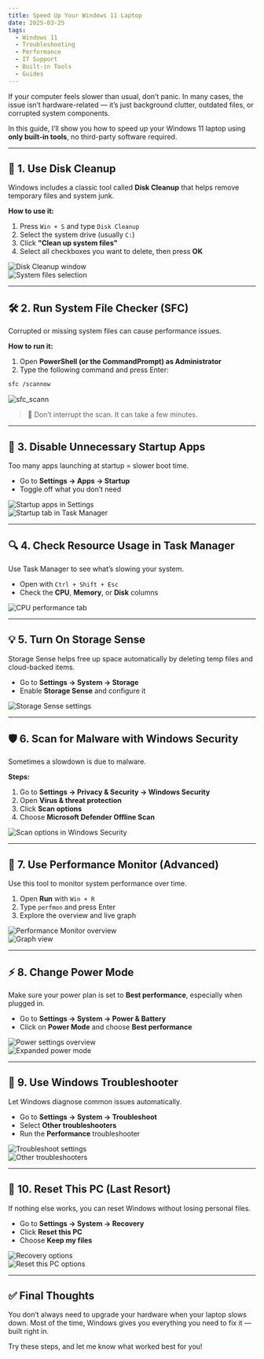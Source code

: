 ```yaml
---
title: Speed Up Your Windows 11 Laptop
date: 2025-03-25
tags:
  - Windows 11
  - Troubleshooting
  - Performance
  - IT Support
  - Built-in Tools
  - Guides
---
```


If your computer feels slower than usual, don’t panic. In many cases, the issue isn’t hardware-related — it’s just background clutter, outdated files, or corrupted system components.

In this guide, I’ll show you how to speed up your Windows 11 laptop using **only built-in tools**, no third-party software required.

---

## 🧹 1. Use Disk Cleanup

Windows includes a classic tool called **Disk Cleanup** that helps remove temporary files and system junk.

**How to use it:**

1. Press `Win + S` and type `Disk Cleanup`
2. Select the system drive (usually `C:`)
3. Click **"Clean up system files"**
4. Select all checkboxes you want to delete, then press **OK**

![Disk Cleanup window](/images/windows11-troubleshooting/diskcleanupmain.png)  
![System files selection](/images/windows11-troubleshooting/disk-cleanup-system-files.png)  

---

## 🛠 2. Run System File Checker (SFC)

Corrupted or missing system files can cause performance issues.

**How to run it:**

1. Open **PowerShell (or the CommandPrompt) as Administrator**
2. Type the following command and press Enter:

```bash
sfc /scannow
```
![sfc_scann](/images/windows11-troubleshooting/sfc_scann.png)

> 🧠 Don’t interrupt the scan. It can take a few minutes.

---

## 🚀 3. Disable Unnecessary Startup Apps

Too many apps launching at startup = slower boot time.

- Go to **Settings → Apps → Startup**
- Toggle off what you don’t need

![Startup apps in Settings](/images/windows11-troubleshooting/diskcleanupmain.png)  
![Startup tab in Task Manager](/images/windows11-troubleshooting/startup-taskmanager.png)

---

## 🔍 4. Check Resource Usage in Task Manager

Use Task Manager to see what’s slowing your system.

- Open with `Ctrl + Shift + Esc`
- Check the **CPU**, **Memory**, or **Disk** columns

![CPU performance tab](/images/windows11-troubleshooting/taskmanager-cpu-performance.png)

---

## 💡 5. Turn On Storage Sense

Storage Sense helps free up space automatically by deleting temp files and cloud-backed items.

- Go to **Settings → System → Storage**
- Enable **Storage Sense** and configure it

![Storage Sense settings](/images/windows11-troubleshooting/storage-sense.png)

---

## 🛡 6. Scan for Malware with Windows Security

Sometimes a slowdown is due to malware.

**Steps:**

1. Go to **Settings → Privacy & Security → Windows Security**
2. Open **Virus & threat protection**
3. Click **Scan options**
4. Choose **Microsoft Defender Offline Scan**

![Scan options in Windows Security](/images/windows11-troubleshooting/windows-security-scan-options.png)

---

## 🧪 7. Use Performance Monitor (Advanced)

Use this tool to monitor system performance over time.

1. Open **Run** with `Win + R`
2. Type `perfmon` and press Enter
3. Explore the overview and live graph

![Performance Monitor overview](/images/windows11-troubleshooting/performance-monitor-overview.png)  
![Graph view](/images/windows11-troubleshooting/performance-monitor-graph.png)

---

## ⚡ 8. Change Power Mode

Make sure your power plan is set to **Best performance**, especially when plugged in.

- Go to **Settings → System → Power & Battery**
- Click on **Power Mode** and choose **Best performance**

![Power settings overview](/images/windows11-troubleshooting/power-battery-settings.png)  
![Expanded power mode](/images/windows11-troubleshooting/power-mode-best-performance.png)

---

## 🧰 9. Use Windows Troubleshooter

Let Windows diagnose common issues automatically.

- Go to **Settings → System → Troubleshoot**
- Select **Other troubleshooters**
- Run the **Performance** troubleshooter

![Troubleshoot settings](/images/windows11-troubleshooting/troubleshoot-menu.png)  
![Other troubleshooters](/images/windows11-troubleshooting/troubleshoot-menu-2.png)

---

## 🧼 10. Reset This PC (Last Resort)

If nothing else works, you can reset Windows without losing personal files.

- Go to **Settings → System → Recovery**
- Click **Reset this PC**
- Choose **Keep my files**

![Recovery options](/images/windows11-troubleshooting/recovery-menu.png)  
![Reset this PC options](/images/windows11-troubleshooting/reset-options.png)

---

## ✅ Final Thoughts

You don’t always need to upgrade your hardware when your laptop slows down. Most of the time, Windows gives you everything you need to fix it — built right in.

Try these steps, and let me know what worked best for you!
